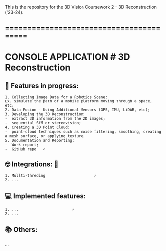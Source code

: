 This is the repository for the 3D Vision Coursework 2 - 3D Reconstruction ('23-24).

## ========================================
   CONSOLE APPLICATION # 3D Reconstruction
  =========================================
  
## 📝 Features in progress: 

    1. Collecting Image Data for a Robotics Scene:
    Ex. simulate the path of a mobile platform moving through a space, etc;
    2. Data Fusion - Using Additional Sensors (GPS, IMU, LiDAR, etc);
    3. Developing the 3D Reconstruction:
    -  extract 3D information from the 2D images;
    -  sequential SfM or stereovision;
    4. Creating a 3D Point Cloud:
    -  point-cloud techniques such as noise filtering, smoothing, creating a mesh surface, or applying texture.
    5. Documentation and Reporting:
    -  Work report;
    -  GitHub repo   ✓
    
## 🤓 Integrations: 🚀

    1. Mullti-threding                      ✓
    2. ...


## 💻 Implemented features: 

    1. ...                        ✓
    2. ...                       
    
## 📚 Others:

...

